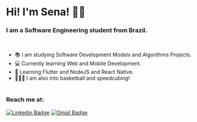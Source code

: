 # Hi! I'm Sena! 👋🏿
### I am a Software Engineering student from Brazil.
</br>

- 📚  I am studying Software Development Models and Algorithms Projects.
- 💻  Currently learning Web and Mobile Development.
- 📱  Learning Flutter and NodeJS and React Native.
- ⛹🏿‍♂️  I am also into basketball and speedcubing!
</br></br>

### Reach me at:
[![Linkedin Badge](https://img.shields.io/badge/-Sena-blue?style=flat-square&logo=Linkedin&logoColor=white&link=https://www.linkedin.com/in/senaarth/)](https://www.linkedin.com/in/senaarth/)
[![Gmail Badge](https://img.shields.io/badge/-senaarth@gmail.com-c14438?style=flat-square&logo=Gmail&logoColor=white&link=mailto:senaarth@gmail.com)](mailto:senaarth@gmail.com)


<!--
**senaarth/senaarth** is a ✨ _special_ ✨ repository because its `README.md` (this file) appears on your GitHub profile.

Here are some ideas to get you started:

- 🔭 I’m currently working on ...
- 🌱 I’m currently learning ...
- 👯 I’m looking to collaborate on ...
- 🤔 I’m looking for help with ...
- 💬 Ask me about ...
- 📫 How to reach me: ...
- 😄 Pronouns: ...
- ⚡ Fun fact: ...
-->
